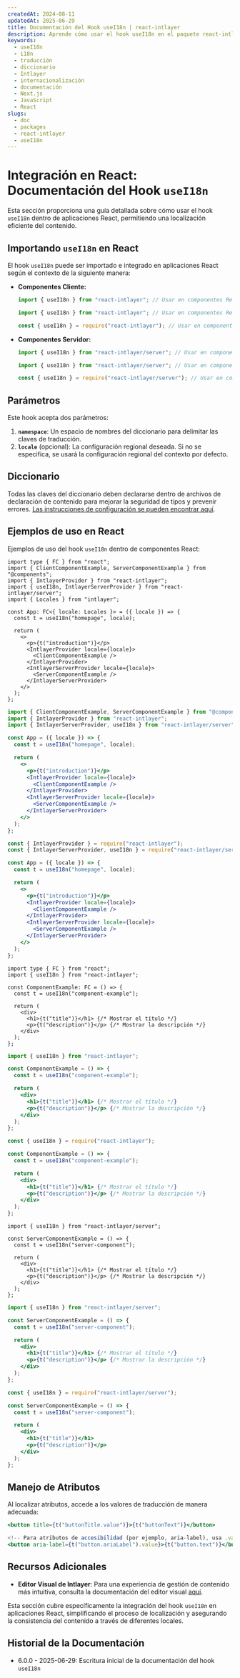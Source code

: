 ```yaml
---
createdAt: 2024-08-11
updatedAt: 2025-06-29
title: Documentación del Hook useI18n | react-intlayer
description: Aprende cómo usar el hook useI18n en el paquete react-intlayer
keywords:
  - useI18n
  - i18n
  - traducción
  - diccionario
  - Intlayer
  - internacionalización
  - documentación
  - Next.js
  - JavaScript
  - React
slugs:
  - doc
  - packages
  - react-intlayer
  - useI18n
---
```


# Integración en React: Documentación del Hook `useI18n`

Esta sección proporciona una guía detallada sobre cómo usar el hook `useI18n` dentro de aplicaciones React, permitiendo una localización eficiente del contenido.

## Importando `useI18n` en React

El hook `useI18n` puede ser importado e integrado en aplicaciones React según el contexto de la siguiente manera:

- **Componentes Cliente:**

  ```typescript codeFormat="typescript"
  import { useI18n } from "react-intlayer"; // Usar en componentes React del lado del cliente
  ```

  ```javascript codeFormat="esm"
  import { useI18n } from "react-intlayer"; // Usar en componentes React del lado del cliente
  ```

  ```javascript codeFormat="commonjs"
  const { useI18n } = require("react-intlayer"); // Usar en componentes React del lado del cliente
  ```

- **Componentes Servidor:**

  ```typescript codeFormat="commonjs"
  import { useI18n } from "react-intlayer/server"; // Usar en componentes React del lado del servidor
  ```

  ```javascript codeFormat="esm"
  import { useI18n } from "react-intlayer/server"; // Usar en componentes React del lado del servidor
  ```

  ```javascript codeFormat="commonjs"
  const { useI18n } = require("react-intlayer/server"); // Usar en componentes React del lado del servidor
  ```

## Parámetros

Este hook acepta dos parámetros:

1. **`namespace`**: Un espacio de nombres del diccionario para delimitar las claves de traducción.
2. **`locale`** (opcional): La configuración regional deseada. Si no se especifica, se usará la configuración regional del contexto por defecto.

## Diccionario

Todas las claves del diccionario deben declararse dentro de archivos de declaración de contenido para mejorar la seguridad de tipos y prevenir errores. [Las instrucciones de configuración se pueden encontrar aquí](https://github.com/aymericzip/intlayer/blob/main/docs/docs/es/dictionary/get_started.md).

## Ejemplos de uso en React

Ejemplos de uso del hook `useI18n` dentro de componentes React:

```tsx fileName="src/App.tsx" codeFormat="typescript"
import type { FC } from "react";
import { ClientComponentExample, ServerComponentExample } from "@components";
import { IntlayerProvider } from "react-intlayer";
import { useI18n, IntlayerServerProvider } from "react-intlayer/server";
import { Locales } from "intlayer";

const App: FC<{ locale: Locales }> = ({ locale }) => {
  const t = useI18n("homepage", locale);

  return (
    <>
      <p>{t("introduction")}</p>
      <IntlayerProvider locale={locale}>
        <ClientComponentExample />
      </IntlayerProvider>
      <IntlayerServerProvider locale={locale}>
        <ServerComponentExample />
      </IntlayerServerProvider>
    </>
  );
};
```

```jsx fileName="src/app.jsx" codeFormat="esm"
import { ClientComponentExample, ServerComponentExample } from "@components";
import { IntlayerProvider } from "react-intlayer";
import { IntlayerServerProvider, useI18n } from "react-intlayer/server";

const App = ({ locale }) => {
  const t = useI18n("homepage", locale);

  return (
    <>
      <p>{t("introduction")}</p>
      <IntlayerProvider locale={locale}>
        <ClientComponentExample />
      </IntlayerProvider>
      <IntlayerServerProvider locale={locale}>
        <ServerComponentExample />
      </IntlayerServerProvider>
    </>
  );
};
```

```jsx fileName="src/app.cjs" codeFormat="commonjs"
const { IntlayerProvider } = require("react-intlayer");
const { IntlayerServerProvider, useI18n } = require("react-intlayer/server");

const App = ({ locale }) => {
  const t = useI18n("homepage", locale);

  return (
    <>
      <p>{t("introduction")}</p>
      <IntlayerProvider locale={locale}>
        <ClientComponentExample />
      </IntlayerProvider>
      <IntlayerServerProvider locale={locale}>
        <ServerComponentExample />
      </IntlayerServerProvider>
    </>
  );
};
```

```tsx fileName="src/components/ComponentExample.tsx" codeFormat="typescript"
import type { FC } from "react";
import { useI18n } from "react-intlayer";

const ComponentExample: FC = () => {
  const t = useI18n("component-example");

  return (
    <div>
      <h1>{t("title")}</h1> {/* Mostrar el título */}
      <p>{t("description")}</p> {/* Mostrar la descripción */}
    </div>
  );
};
```

```jsx fileName="src/components/ComponentExample.jsx" codeFormat="esm"
import { useI18n } from "react-intlayer";

const ComponentExample = () => {
  const t = useI18n("component-example");

  return (
    <div>
      <h1>{t("title")}</h1> {/* Mostrar el título */}
      <p>{t("description")}</p> {/* Mostrar la descripción */}
    </div>
  );
};
```

```jsx fileName="src/components/ComponentExample.cjs" codeFormat="commonjs"
const { useI18n } = require("react-intlayer");

const ComponentExample = () => {
  const t = useI18n("component-example");

  return (
    <div>
      <h1>{t("title")}</h1> {/* Mostrar el título */}
      <p>{t("description")}</p> {/* Mostrar la descripción */}
    </div>
  );
};
```

```tsx fileName="src/components/ServerComponentExample.tsx" codeFormat="typescript"
import { useI18n } from "react-intlayer/server";

const ServerComponentExample = () => {
  const t = useI18n("server-component");

  return (
    <div>
      <h1>{t("title")}</h1> {/* Mostrar el título */}
      <p>{t("description")}</p> {/* Mostrar la descripción */}
    </div>
  );
};
```

```jsx fileName="src/components/ServerComponentExample.jsx" codeFormat="esm"
import { useI18n } from "react-intlayer/server";

const ServerComponentExample = () => {
  const t = useI18n("server-component");

  return (
    <div>
      <h1>{t("title")}</h1> {/* Mostrar el título */}
      <p>{t("description")}</p> {/* Mostrar la descripción */}
    </div>
  );
};
```

```jsx fileName="src/components/ServerComponentExample.cjs" codeFormat="commonjs"
const { useI18n } = require("react-intlayer/server");

const ServerComponentExample = () => {
  const t = useI18n("server-component");

  return (
    <div>
      <h1>{t("title")}</h1>
      <p>{t("description")}</p>
    </div>
  );
};
```

## Manejo de Atributos

Al localizar atributos, accede a los valores de traducción de manera adecuada:

```jsx
<button title={t("buttonTitle.value")}>{t("buttonText")}</button>

<!-- Para atributos de accesibilidad (por ejemplo, aria-label), usa .value ya que se requieren cadenas puras -->
<button aria-label={t("button.ariaLabel").value}>{t("button.text")}</button>
```

## Recursos Adicionales

- **Editor Visual de Intlayer**: Para una experiencia de gestión de contenido más intuitiva, consulta la documentación del editor visual [aquí](https://github.com/aymericzip/intlayer/blob/main/docs/docs/es/intlayer_visual_editor.md).

Esta sección cubre específicamente la integración del hook `useI18n` en aplicaciones React, simplificando el proceso de localización y asegurando la consistencia del contenido a través de diferentes locales.

## Historial de la Documentación

- 6.0.0 - 2025-06-29: Escritura inicial de la documentación del hook `useI18n`
